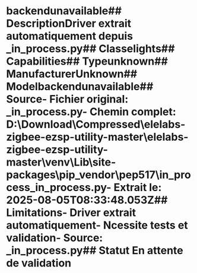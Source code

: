 # backendunavailable##  DescriptionDriver extrait automatiquement depuis _in_process.py##  Classelights##  Capabilities##  Typeunknown##  ManufacturerUnknown##  Modelbackendunavailable##  Source- **Fichier original**: _in_process.py- **Chemin complet**: D:\Download\Compressed\elelabs-zigbee-ezsp-utility-master\elelabs-zigbee-ezsp-utility-master\venv\Lib\site-packages\pip\_vendor\pep517\in_process\_in_process.py- **Extrait le**: 2025-08-05T08:33:48.053Z##  Limitations- Driver extrait automatiquement- Ncessite tests et validation- Source: _in_process.py##  Statut En attente de validation